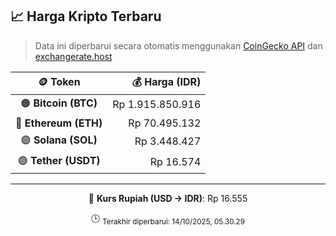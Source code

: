 

<!-- HARGA_KRIPTO -->
## 📈 Harga Kripto Terbaru

> Data ini diperbarui secara otomatis menggunakan [CoinGecko API](https://www.coingecko.com/) dan [exchangerate.host](https://exchangerate.host/)

<div align="center">

| 🪙 Token | 💰 Harga (IDR) |
|:------:|---------------:|
| 🟠 **Bitcoin (BTC)**   | Rp 1.915.850.916 |
| 🔵 **Ethereum (ETH)**  | Rp 70.495.132 |
| 🟣 **Solana (SOL)**    | Rp 3.448.427 |
| 🟢 **Tether (USDT)**   | Rp 16.574 |

---

💱 **Kurs Rupiah (USD → IDR)**: Rp 16.555

🕒 <sub>Terakhir diperbarui: 14/10/2025, 05.30.29</sub>

</div>
<!-- /HARGA_KRIPTO -->